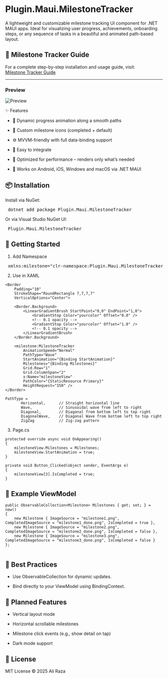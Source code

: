 # Plugin.Maui.MilestoneTracker
A lightweight and customizable milestone tracking UI component for .NET MAUI apps. Ideal for visualizing user progress, achievements, onboarding steps, or any sequence of tasks in a beautiful and animated path-based layout.

## 📖 Milestone Tracker Guide

For a complete step-by-step installation and usage guide, visit:  
[Milestone Tracker Guide](https://mauiwithali.hashnode.dev/installing-and-using-pluginmauimilestonetracker)

---

### Preview

![Preview](https://cdn.hashnode.com/res/hashnode/image/upload/v1753527768729/aec3c9b6-e0cb-465c-a0c7-b47bc0d33c4d.png?w=1600&h=840&fit=crop&crop=entropy&auto=compress,format&format=webp)

✨ Features

- 🔄 Dynamic progress animation along a smooth paths

- 📌 Custom milestone icons (completed + default)

- ⚙️ MVVM-friendly with full data-binding support

- 🧩 Easy to integrate

- 🚀 Optimized for performance – renders only what’s needed

- 📱 Works on Android, iOS, Windows and macOS via .NET MAUI

## 📦 Installation

Install via NuGet:

<pre> dotnet add package Plugin.Maui.MilestoneTracker </pre>

Or via Visual Studio NuGet UI:

<pre> Plugin.Maui.MilestoneTracker </pre>


## 🚀 Getting Started


1. Add Namespace

<pre> xmlns:milestone="clr-namespace:Plugin.Maui.MilestoneTracker.Journey;assembly=Plugin.Maui.MilestoneTracker"
</pre>

2. Use in XAML

```
<Border
    Padding="10"
    StrokeShape="RoundRectangle 7,7,7,7"
    VerticalOptions="Center">

    <Border.Background>
        <LinearGradientBrush StartPoint="0,0" EndPoint="1,0">
            <GradientStop Color="yourcolor" Offset="0.0" />
            <!-- 0.1 opacity -->
            <GradientStop Color="yourcolor" Offset="1.0" />
            <!-- 0.1 opacity -->
        </LinearGradientBrush>
    </Border.Background>

    <milestone:MilestoneTracker
        AnimationSpeed="Normal"
        PathType="Wave" 
        StartAnimation="{Binding StartAnimation}"
        Milestones="{Binding Milestones}"
        Grid.Row="1"
        Grid.ColumnSpan="2"
        x:Name="milestoneView"
        PathColor="{StaticResource Primary}"
        HeightRequest="150" />
</Border>

PathType = 
       Horizontal,      // Straight horizontal line
       Wave,            // Sinusoidal wave from left to right
       Diagonal,        // Diagonal from bottom left to top right
       DiagonalWave,    // Diagonal Wave from bottom left to top right
       ZigZag           // Zig-zag pattern

```
3. Page.cs

```
protected override async void OnAppearing()
{
    milestoneView.Milestones = Milestones;
    milestoneView.StartAnimation = true;
}

private void Button_Clicked(object sender, EventArgs e)
{
    milestoneView[3].IsCompleted = true;
}

 ```
## 🧩 Example ViewModel

```
public ObservableCollection<Milestone> Milestones { get; set; } = new()
{
    new Milestone { ImageSource = "milestone1.png", CompletedImageSource = "milestone1_done.png", IsCompleted = true },
    new Milestone { ImageSource = "milestone2.png", CompletedImageSource = "milestone2_done.png", IsCompleted = false },
    new Milestone { ImageSource = "milestone3.png", CompletedImageSource = "milestone3_done.png", IsCompleted = false }
};


```

## 🧼 Best Practices

- Use ObservableCollection<T> for dynamic updates.

- Bind directly to your ViewModel using BindingContext.

## 🧪 Planned Features

- Vertical layout mode

- Horizontal scrollable milestones

- Milestone click events (e.g., show detail on tap)

- Dark mode support

## 📃 License

MIT License © 2025 Ali Raza

